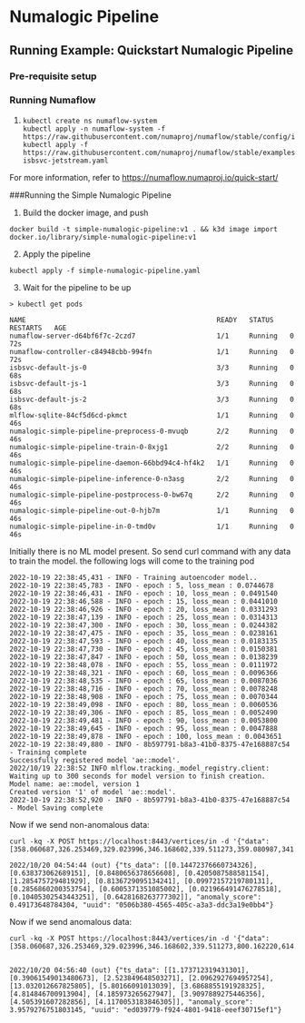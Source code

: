 # Numalogic Pipeline

## Running Example: Quickstart Numalogic Pipeline

### Pre-requisite setup
### Running Numaflow
1. ```
   kubectl create ns numaflow-system
   kubectl apply -n numaflow-system -f https://raw.githubusercontent.com/numaproj/numaflow/stable/config/install.yaml
   kubectl apply -f https://raw.githubusercontent.com/numaproj/numaflow/stable/examples/0-isbsvc-jetstream.yaml
   ```
For more information, refer to https://numaflow.numaproj.io/quick-start/

###Running the Simple Numalogic Pipeline
1. Build the docker image, and push
```
docker build -t simple-numalogic-pipeline:v1 . && k3d image import docker.io/library/simple-numalogic-pipeline:v1
```
2. Apply the pipeline
```
kubectl apply -f simple-numalogic-pipeline.yaml
```
3. Wait for the pipeline to be up
```
> kubectl get pods

NAME                                               READY   STATUS    RESTARTS   AGE
numaflow-server-d64bf6f7c-2czd7                    1/1     Running   0          72s
numaflow-controller-c84948cbb-994fn                1/1     Running   0          72s
isbsvc-default-js-0                                3/3     Running   0          68s
isbsvc-default-js-1                                3/3     Running   0          68s
isbsvc-default-js-2                                3/3     Running   0          68s
mlflow-sqlite-84cf5d6cd-pkmct                      1/1     Running   0          46s
numalogic-simple-pipeline-preprocess-0-mvuqb       2/2     Running   0          46s
numalogic-simple-pipeline-train-0-8xjg1            2/2     Running   0          46s
numalogic-simple-pipeline-daemon-66bbd94c4-hf4k2   1/1     Running   0          46s
numalogic-simple-pipeline-inference-0-n3asg        2/2     Running   0          46s
numalogic-simple-pipeline-postprocess-0-bw67q      2/2     Running   0          46s
numalogic-simple-pipeline-out-0-hjb7m              1/1     Running   0          46s
numalogic-simple-pipeline-in-0-tmd0v               1/1     Running   0          46s
```

Initially there is no ML model present. So send curl command with any data to train the model. the following logs will come to the training pod
```
2022-10-19 22:38:45,431 - INFO - Training autoencoder model..
2022-10-19 22:38:45,783 - INFO - epoch : 5, loss_mean : 0.0744678
2022-10-19 22:38:46,431 - INFO - epoch : 10, loss_mean : 0.0491540
2022-10-19 22:38:46,588 - INFO - epoch : 15, loss_mean : 0.0441010
2022-10-19 22:38:46,926 - INFO - epoch : 20, loss_mean : 0.0331293
2022-10-19 22:38:47,139 - INFO - epoch : 25, loss_mean : 0.0314313
2022-10-19 22:38:47,300 - INFO - epoch : 30, loss_mean : 0.0244382
2022-10-19 22:38:47,475 - INFO - epoch : 35, loss_mean : 0.0238161
2022-10-19 22:38:47,593 - INFO - epoch : 40, loss_mean : 0.0183135
2022-10-19 22:38:47,730 - INFO - epoch : 45, loss_mean : 0.0150381
2022-10-19 22:38:47,847 - INFO - epoch : 50, loss_mean : 0.0138239
2022-10-19 22:38:48,078 - INFO - epoch : 55, loss_mean : 0.0111972
2022-10-19 22:38:48,321 - INFO - epoch : 60, loss_mean : 0.0096366
2022-10-19 22:38:48,535 - INFO - epoch : 65, loss_mean : 0.0087036
2022-10-19 22:38:48,716 - INFO - epoch : 70, loss_mean : 0.0078248
2022-10-19 22:38:48,908 - INFO - epoch : 75, loss_mean : 0.0070344
2022-10-19 22:38:49,098 - INFO - epoch : 80, loss_mean : 0.0060536
2022-10-19 22:38:49,306 - INFO - epoch : 85, loss_mean : 0.0052490
2022-10-19 22:38:49,481 - INFO - epoch : 90, loss_mean : 0.0053800
2022-10-19 22:38:49,645 - INFO - epoch : 95, loss_mean : 0.0047888
2022-10-19 22:38:49,878 - INFO - epoch : 100, loss_mean : 0.0043651
2022-10-19 22:38:49,880 - INFO - 8b597791-b8a3-41b0-8375-47e168887c54 - Training complete
Successfully registered model 'ae::model'.
2022/10/19 22:38:52 INFO mlflow.tracking._model_registry.client: Waiting up to 300 seconds for model version to finish creation.                     Model name: ae::model, version 1
Created version '1' of model 'ae::model'.
2022-10-19 22:38:52,920 - INFO - 8b597791-b8a3-41b0-8375-47e168887c54 - Model Saving complete
```



Now if we send non-anomalous data: 
```
curl -kq -X POST https://localhost:8443/vertices/in -d '{"data":[358.060687,326.253469,329.023996,346.168602,339.511273,359.080987,341.036110,333.584121,376.034150,351.065394,355.379422,333.347769]}'

2022/10/20 04:54:44 (out) {"ts_data": [[0.14472376660734326], [0.638373062689151], [0.8480656378656608], [0.4205087588581154], [1.285475729481929], [0.8136729095134241], [0.09972157219780131], [0.2856860200353754], [0.6005371351085002], [0.021966491476278518], [0.10405302543443251], [0.6428168263777302]], "anomaly_score": 0.49173648784304, "uuid": "0506b380-4565-405c-a3a3-ddc3a19e0bb4"}
```

Now if we send anomalous data:
```
curl -kq -X POST https://localhost:8443/vertices/in -d '{"data":[358.060687,326.253469,329.023996,346.168602,339.511273,800.162220,614.091646,537.250124,776.034150,751.065394,700.379422,733.347769]}'


2022/10/20 04:56:40 (out) {"ts_data": [[1.173712319431301], [0.39061549013480673], [2.523849648503271], [2.0962927694957254], [13.032012667825805], [5.80166091013039], [3.6868855191928325], [4.814846700913904], [4.185973265627947], [3.9097889275446356], [4.505391607282856], [4.1170053183846305]], "anomaly_score": 3.9579276751803145, "uuid": "ed039779-f924-4801-9418-eeef30715ef1"}
```